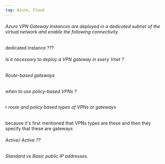 ```yaml
---
tag: Azure, Cloud
---
```


###### Azure VPN Gateway instances are deployed in a dedicated subnet of the virtual network and enable the following connectivity.
dedicated instance ???



###### Is it necessary to deploy a VPN gateway in every Vnet ?

###### Route-based gateways

###### when to use policy-based VPNs ?

###### r route and policy based types of VPNs or gateways
because it's first mentioned that VPNs types are these and then they specify that these are gateways

###### Active/ Active ??

######  Standard vs Basic public IP addresses.